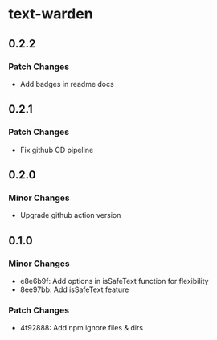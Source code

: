 # text-warden

## 0.2.2

### Patch Changes

- Add badges in readme docs

## 0.2.1

### Patch Changes

- Fix github CD pipeline

## 0.2.0

### Minor Changes

- Upgrade github action version

## 0.1.0

### Minor Changes

- e8e6b9f: Add options in isSafeText function for flexibility
- 8ee97bb: Add isSafeText feature

### Patch Changes

- 4f92888: Add npm ignore files & dirs
